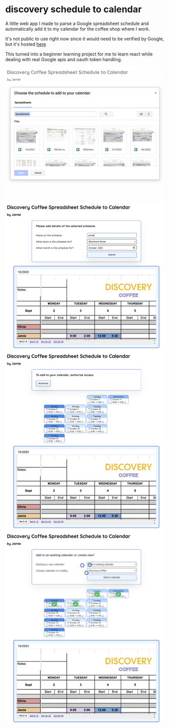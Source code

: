 # discovery schedule to calendar

A little web app I made to parse a Google spreadsheet schedule and
automatically add it to my calendar for the coffee shop where I work.

It's not public to use right now since it would need to be verified by Google,
but it's hosted [here][1]

This turned into a beginner learning project for me to learn react while
dealing with real Google apis and oauth token handling.

<img src='./screenshots/shot-1.png' alt='Screenshot of google file picker' width='500'>
<img src='./screenshots/shot-2.png' alt='Screenshot of schedule details form' width='500'>
<img src='./screenshots/shot-3.png' alt='Screenshot of parsed events' width='500'>
<img src='./screenshots/shot-4.png' alt='Screenshot of actively adding events to calendar' width='500'>

[1]: https://sidequestboy.com/discovery-schedule-to-calendar
